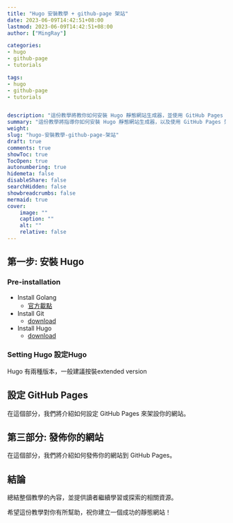```yaml
---
title: "Hugo 安裝教學 + github-page 架站"
date: 2023-06-09T14:42:51+08:00
lastmod: 2023-06-09T14:42:51+08:00
author: ["MingRay"]

categories:
- hugo
- github-page
- tutorials

tags:
- hugo
- github-page
- tutorials


description: "這份教學將教你如何安裝 Hugo 靜態網站生成器，並使用 GitHub Pages 架設你的網站。從安裝 Hugo 到設定 GitHub Pages，一步一步地帶你完成整個過程。"
summary: "這份教學將指導你如何安裝 Hugo 靜態網站生成器，以及使用 GitHub Pages 架設你的網站。透過清晰的步驟，你將能輕鬆地開始建立自己的靜態網站。"
weight: 
slug: "hugo-安裝教學-github-page-架站"
draft: true 
comments: true
showToc: true 
TocOpen: true 
autonumbering: true 
hidemeta: false 
disableShare: false 
searchHidden: false 
showbreadcrumbs: false 
mermaid: true
cover:
    image: ""
    caption: ""
    alt: ""
    relative: false
---
```


## 第一步: 安裝 Hugo  

### Pre-installation

- Install Golang
    -  [官方載點](https://go.dev/dl/)
- Install Git  
    - [download](https://git-scm.com/book/en/v2/Getting-Started-Installing-Git)
- Install Hugo 
    - [download](https://gohugo.io/installation/)

### Setting Hugo 設定Hugo

Hugo 有兩種版本，一般建議按裝extended version  



## 設定 GitHub Pages

在這個部分，我們將介紹如何設定 GitHub Pages 來架設你的網站。

## 第三部分: 發佈你的網站

在這個部分，我們將介紹如何發佈你的網站到 GitHub Pages。

## 結論
總結整個教學的內容，並提供讀者繼續學習或探索的相關資源。

希望這份教學對你有所幫助，祝你建立一個成功的靜態網站！
